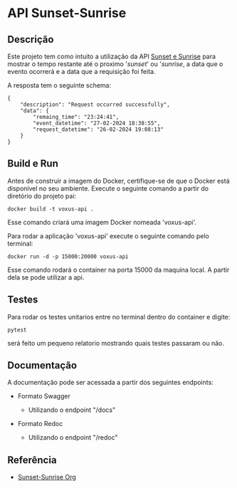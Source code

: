 
# API Sunset-Sunrise

## Descrição

Este projeto tem como intuito a utilização da API [Sunset e Sunrise][Sunset-Sunrise Org] para mostrar o tempo restante até o proximo '*sunset*' ou '*sunrise*, a data que o evento ocorrerá e a data que a requisição foi feita. 

A resposta tem o seguinte schema:

```shell
{
    "description": "Request occurred successfully",
    "data": {
        "remaing_time": "23:24:41",
        "event_datetime": "27-02-2024 18:38:55",
        "request_datetime": "26-02-2024 19:08:13"
    }
}
```

## Build e Run

Antes de construir a imagem do Docker, certifique-se de que o Docker está disponível no seu ambiente. Execute o seguinte comando a partir do diretório do projeto pai:

```shell
docker build -t voxus-api .
```

Esse comando criará uma imagem Docker nomeada 'voxus-api'.

Para rodar a aplicação 'voxus-api' execute o seguinte comando pelo terminal:

```shell
docker run -d -p 15000:20000 voxus-api
```

Esse comando rodará o container na porta 15000 da maquina local. A partir dela se pode utilizar a api.

## Testes

Para rodar os testes unitarios entre no terminal dentro do container e digite:

```shell
pytest
```

será feito um pequeno relatorio mostrando quais testes passaram ou não.

## Documentação

A documentação pode ser acessada a partir dos seguintes endpoints:

- Formato Swagger
    - Utilizando o endpoint "/docs"

- Formato Redoc
    - Utilizando o endpoint "/redoc"


## Referência

 [Sunset-Sunrise Org]: https://sunrise-sunset.org/api
 - [Sunset-Sunrise Org](https://sunrise-sunset.org/api)

